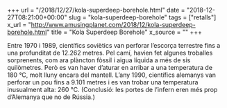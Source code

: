 +++
url = "/2018/12/27/kola-superdeep-borehole.html"
date = "2018-12-27T08:21:00+00:00"
slug = "kola-superdeep-borehole"
tags = ["retalls"]
x_url = "http://www.amusingplanet.com/2018/12/kola-superdeep-borehole.html"
title = "Kola Superdeep Borehole"
x_source = ""
+++


Entre 1970 i 1989, científics soviètics van perforar l’escorça terrestre fins a una profunditat de 12.262 metres. Pel camí, havien fet algunes troballes sorprenents, com ara plàncton fòssil i aigua líquida a més de sis quilòmetres. Però es van haver d’aturar en arribar a una temperatura de 180 °C, molt lluny encara del mantell. L’any 1990, científics alemanys van perforar un pou fins a 9.101 metres i es van trobar una temperatura inusualment alta: 260 °C. (Conclusió: les portes de l’infern eren més prop d’Alemanya que no de Rússia.)
